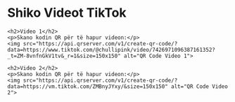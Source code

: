<!DOCTYPE html>
<html lang="en">
<head>
    <meta charset="UTF-8">
    <meta name="viewport" content="width=device-width, initial-scale=1.0">
    <title>QR Code for TikTok Videos</title>
</head>
<body>
    <h1>Shiko Videot TikTok</h1>

    <h2>Video 1</h2>
    <p>Skano kodin QR për të hapur videon:</p>
    <img src="https://api.qrserver.com/v1/create-qr-code/?data=https://www.tiktok.com/@chullipink/video/7426971096387161352?_t=ZM-8vnfnGkV1tv&_r=1&size=150x150" alt="QR Code Video 1">

    <h2>Video 2</h2>
    <p>Skano kodin QR për të hapur videon:</p>
    <img src="https://api.qrserver.com/v1/create-qr-code/?data=https://vm.tiktok.com/ZMBnyJYxy/&size=150x150" alt="QR Code Video 2">

</body>
</html>
